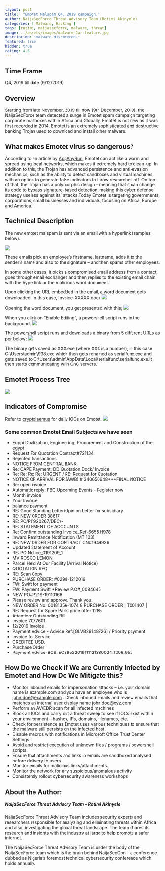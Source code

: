 ```yaml
---
layout: post
title:  "Emotet Malspam Q4, 2019 campaign."
author: NaijaSecForce Threat Advisory Team (Rotimi Akinyele)
categories: [ Malware, Hacking ]
tags: [rotimi, naijasecforce, malware, threat]
image: ../assets/images/malware-Jar-feature.jpg
description: "Malware discovered."
featured: true
hidden: true
rating: 4.5
---
```


## Time Frame
Q4, 2019 till date (9/12/2019)

## Overview
Starting from late November, 2019 till now (9th December, 2019), the NaijaSecForce team detected a surge in Emotet spam campaign targeting corporate mailboxes within Africa and Globally.
Emotet is not new as it was first recorded in 2014. Emotet is an extremely sophisticated and destructive banking Trojan used to download and install other malware. 

## What makes Emotet virus so dangerous? 
According to an article by [AppAnyRun](https://any.run/malware-trends/emotet), Emotet can act like a worm and spread using local networks, which makes it extremely hard to clean-up. In addition to this, the Trojan has advanced persistence and anti-evasion mechanics, such as the ability to detect sandboxes and virtual machines with an option to generate false indicators to throw researches off. On top of that, the Trojan has a polymorphic design – meaning that it can change its code to bypass signature-based detection, making this cyber defense strategy useless against its’ attacks.Today Emotet is targeting governments, corporations, small businesses and individuals, focusing on Africa, Europe and America.

## Technical Description
The new emotet malspam is sent via an email with a hyperlink (samples below).

![](../assets/images/emotet-malspam1.png)

These emails pick an employee’s firstname, lastname, adds it to the sender’s name and also to the signature – and then spams other employees.

In some other cases, it picks a compromised email address from a contact, goes through email exchanges and then replies to the existing email chain with the hyperlink or the malicious word document.

Upon clicking the URL embedded in the email, a word document gets downloaded. In this case, Invoice-XXXXX.docx
![](../assets/images/emotet-malspam2.png)

Opening the word document, you get presented with this;
![](../assets/images/emotet-malspam3.png)

When you click on “Enable Editing”, a powershell script runs in the background.
![](../assets/images/emotet-malspam4.png)

The powershell script runs and downloads a binary from 5 different URLs as per below;
![](../assets/images/emotet-malspam5.png)

The binary gets saved as XXX.exe (where XXX is a number), in this case C:\Users\admin\938.exe which then gets renamed as serialfunc.exe and gets saved to C:\Users\admin\AppData\Local\serialfunc\serialfunc.exe.It then starts communicating with CnC servers.

## Emotet Process Tree
![](../assets/images/emotet-malspam6.png)

## Indicators of Compromise
Refer to [cryptolaemus](https://paste.cryptolaemus.com/) for daily IOCs on Emotet.
![](../assets/images/emotet-malspam7.png)

### Some common Emotet Email Subjects we have seen
* Enppi Dualization, Engineering, Procurement and Construction of the egypt
* Request For Quotation Contract#721134
* Rejected transactions
* NOTICE FROM CENTRAL BANK
* Re: CAPE Payment; DD Quotation Dock/ Invoice
* Re: Re: Re: Re: URGENT / RE: Request for Quotation
* NOTICE OF ARRIVAL FOR (AWB) # 340650648***FINAL NOTICE
* Re: open invoice
* Automatic reply: FBC Upcoming Events - Register now
* Month invoice
* Your Invoice
* balance payment
* RE: Good Standing Letter/Opinion Letter for subsidiary
* RE: NEW ORDER 38617
* RE: PO/PI1920267/DEC/-
* RE: STATEMENT OF ACCOUNTS
* Re: Confirm outstanding Invoice_Ref-6655.H978
* Inward Remittance Notification (MT 103)
* RE: NEW ORDER FOR CONTRACT CN#1949936
* Updated Statement of Account
* RE: PO Notice_0191209_1
* MV ROSCO LEMON
* Parcel Held At Our Facility (Arrival Notice)
* QUOTATION RFQ
* RE: Scan Copy
* PURCHASE ORDER: #0298-1212019
* FW: Swift for payment
* FW: Payment Swift
*Review P.O#_0084645
* NEW PO#P21S-19110166
* Please review and approve. Thank you.
* NEW ORDER No. 00181356-1074
8 PURCHASE ORDER \| T001407 \|
* RE: Request for Spare Parts price offer 1285
* Attention: Outstanding Bill
* Invoice  7077601
* 12/2019 Invoice
* Payment Advice - Advice Ref:[GLVB29148726] / Priority payment
* Invoice for Service
* CREDITED USD.
* Purchase Order
* Payment Advice-BCS_ECS9522019111121380024_1206_952

## How Do we Check if We are Currently Infected by Emotet and How Do We Mitigate this?
* Monitor inbound emails for impersonation attacks – i.e. your domain name is example.com and you have an employee who is john.doe@example.com . Check inbound emails and review emails that matches an internal user display name john.doe@xyz.com 
* Perform an AV/EDR scan for all infected machines
* Block all IOCs and carry out a threat sweep to see if IOCs exist within your environment – hashes, IPs, domains, filenames, etc.
* Check for persistence as Emotet uses various techniques to ensure that the malware still persists on the infected host.
* Disable macros with notifications in Microsoft Office Trust Center Settings.
* Avoid and restrict execution of unknown files / programs / powershell scripts.
* Ensure that attachments and links in emails are sandboxed analysed before delivery to users.
* Monitor emails for malicious links/attachments.
* Monitor the network for any suspicious/anomalous activity
* Consistently rollout cybersecurity awareness workshops

## About the Author:
##### NaijaSecForce Threat Advisory Team - Rotimi Akinyele 

NaijaSecForce Threat Advisory Team includes security experts and researchers responsible for analyzing and eliminating threats within Africa and also, investigating the global threat landscape. The team shares its research and insights with the industry at large to help promote a safer internet. 

The NaijaSecForce Threat Advisory Team is under the body of the NaijaSecForce team which is the brain behind NaijaSecCon – a conference dubbed as Nigeria’s foremost technical cybersecurity conference which holds annually.







